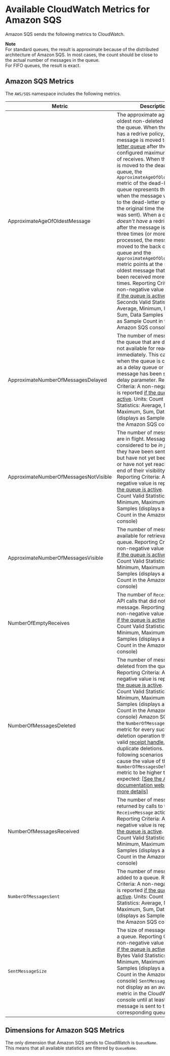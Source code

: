 # Available CloudWatch Metrics for Amazon SQS<a name="sqs-available-cloudwatch-metrics"></a>

Amazon SQS sends the following metrics to CloudWatch\.

**Note**  
For standard queues, the result is approximate because of the distributed architecture of Amazon SQS\. In most cases, the count should be close to the actual number of messages in the queue\.  
For FIFO queues, the result is exact\.

## Amazon SQS Metrics<a name="sqs-metrics"></a>

The `AWS/SQS` namespace includes the following metrics\.


| Metric | Description | 
| --- | --- | 
| ApproximateAgeOfOldestMessage |  The approximate age of the oldest non\-deleted message in the queue\.     When the queue has a redrive policy, the message is moved to a [dead\-letter queue](sqs-dead-letter-queues.md) after the configured maximum number of receives\. When the message is moved to the dead\-letter queue, the `ApproximateAgeOfOldestMessage` metric of the dead\-letter queue represents the time when the message was moved to the dead\-letter queue \(not the original time the message was sent\)\.   When a queue *doesn't have* a redrive policy, after the message is received three times \(or more\) and not processed, the message is moved to the back of the queue and the `ApproximateAgeOfOldestMessage` metric points at the second\-oldest message that hasn't been received more than three times\.    Reporting Criteria: A non\-negative value is reported [if the queue is active](sqs-monitoring-using-cloudwatch.md)\. Units: Seconds Valid Statistics: Average, Minimum, Maximum, Sum, Data Samples \(displays as Sample Count in the Amazon SQS console\)  | 
| ApproximateNumberOfMessagesDelayed |  The number of messages in the queue that are delayed and not available for reading immediately\. This can happen when the queue is configured as a delay queue or when a message has been sent with a delay parameter\. Reporting Criteria: A non\-negative value is reported [if the queue is active](sqs-monitoring-using-cloudwatch.md)\. Units: Count Valid Statistics: Average, Minimum, Maximum, Sum, Data Samples \(displays as Sample Count in the Amazon SQS console\)  | 
| ApproximateNumberOfMessagesNotVisible |  The number of messages that are in flight\. Messages are considered to be *in flight* if they have been sent to a client but have not yet been deleted or have not yet reached the end of their visibility window\. Reporting Criteria: A non\-negative value is reported [if the queue is active](sqs-monitoring-using-cloudwatch.md)\. Units: Count Valid Statistics: Average, Minimum, Maximum, Sum, Data Samples \(displays as Sample Count in the Amazon SQS console\)  | 
| ApproximateNumberOfMessagesVisible |  The number of messages available for retrieval from the queue\. Reporting Criteria: A non\-negative value is reported [if the queue is active](sqs-monitoring-using-cloudwatch.md)\. Units: Count Valid Statistics: Average, Minimum, Maximum, Sum, Data Samples \(displays as Sample Count in the Amazon SQS console\)  | 
| NumberOfEmptyReceives |  The number of `ReceiveMessage` API calls that did not return a message\. Reporting Criteria: A non\-negative value is reported [if the queue is active](sqs-monitoring-using-cloudwatch.md)\. Units: Count Valid Statistics: Average, Minimum, Maximum, Sum, Data Samples \(displays as Sample Count in the Amazon SQS console\)  | 
| NumberOfMessagesDeleted |  The number of messages deleted from the queue\. Reporting Criteria: A non\-negative value is reported [if the queue is active](sqs-monitoring-using-cloudwatch.md)\. Units: Count Valid Statistics: Average, Minimum, Maximum, Sum, Data Samples \(displays as Sample Count in the Amazon SQS console\) Amazon SQS emits the `NumberOfMessagesDeleted` metric for every successful deletion operation that uses a valid [ receipt handle](https://docs.aws.amazon.com/AWSSimpleQueueService/latest/SQSDeveloperGuide/sqs-queue-message-identifiers.html#receipt-handle), including duplicate deletions\. The following scenarios might cause the value of the `NumberOfMessagesDeleted` metric to be higher than expected: [\[See the AWS documentation website for more details\]](http://docs.aws.amazon.com/AWSSimpleQueueService/latest/SQSDeveloperGuide/sqs-available-cloudwatch-metrics.html)  | 
| NumberOfMessagesReceived |  The number of messages returned by calls to the `ReceiveMessage` action\. Reporting Criteria: A non\-negative value is reported [if the queue is active](sqs-monitoring-using-cloudwatch.md)\. Units: Count Valid Statistics: Average, Minimum, Maximum, Sum, Data Samples \(displays as Sample Count in the Amazon SQS console\)  | 
| `NumberOfMessagesSent` |  The number of messages added to a queue\. Reporting Criteria: A non\-negative value is reported [if the queue is active](sqs-monitoring-using-cloudwatch.md)\. Units: Count Valid Statistics: Average, Minimum, Maximum, Sum, Data Samples \(displays as Sample Count in the Amazon SQS console\)  | 
| `SentMessageSize` |  The size of messages added to a queue\. Reporting Criteria: A non\-negative value is reported [if the queue is active](sqs-monitoring-using-cloudwatch.md)\. Units: Bytes Valid Statistics: Average, Minimum, Maximum, Sum, Data Samples \(displays as Sample Count in the Amazon SQS console\)  `SentMessageSize` does not display as an available metric in the CloudWatch console until at least one message is sent to the corresponding queue\.   | 

## Dimensions for Amazon SQS Metrics<a name="sqs-metric-dimensions"></a>

The only dimension that Amazon SQS sends to CloudWatch is `QueueName`\. This means that all available statistics are filtered by `QueueName`\.
